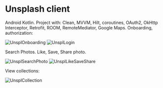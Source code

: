# Unsplash client
Android Kotlin. Project with: Clean, MVVM, Hilt, coroutines, OAuth2, OkHttp Interceptor, Retrofit, ROOM, RemoteMediator, Google Maps. Onboarding, authorization:

![UnsplOnboarding](https://github.com/Hilski/Unsplash/assets/109789798/8eeda091-13f9-48b7-ab8a-7c0a3b4c7eaa)
![UnsplLogin](https://github.com/Hilski/Unsplash/assets/109789798/abef2d55-ec69-463e-9a3b-8ae40493de6b)

Search Photos. Like, Save, Share photo.

![UnsplSearchPhoto](https://github.com/Hilski/Unsplash/assets/109789798/baeccd72-b172-493c-98b2-5f06984d369d)
![UnsplLikeSaveShare](https://github.com/Hilski/Unsplash/assets/109789798/0ea721af-0f9d-4ca4-94f9-9388a26182b7)

View collections:

![UnsplCollection](https://github.com/Hilski/Unsplash/assets/109789798/985d5acc-22e4-49c1-bad6-fc015a779f15)
